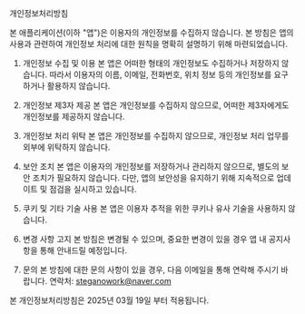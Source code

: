 개인정보처리방침

본 애플리케이션(이하 "앱")은 이용자의 개인정보를 수집하지 않습니다. 본 방침은 앱의 사용과 관련하여 개인정보 처리에 대한 원칙을 명확히 설명하기 위해 마련되었습니다.

1. 개인정보 수집 및 이용
본 앱은 어떠한 형태의 개인정보도 수집하거나 저장하지 않습니다. 따라서 이용자의 이름, 이메일, 전화번호, 위치 정보 등의 개인정보를 요구하거나 활용하지 않습니다.

2. 개인정보 제3자 제공
본 앱은 개인정보를 수집하지 않으므로, 어떠한 제3자에게도 개인정보를 제공하지 않습니다.

3. 개인정보 처리 위탁
본 앱은 개인정보를 수집하지 않으므로, 개인정보 처리 업무를 외부에 위탁하지 않습니다.

4. 보안 조치
본 앱은 이용자의 개인정보를 저장하거나 관리하지 않으므로, 별도의 보안 조치가 필요하지 않습니다. 다만, 앱의 보안성을 유지하기 위해 지속적으로 업데이트 및 점검을 실시하고 있습니다.

5. 쿠키 및 기타 기술 사용
본 앱은 이용자 추적을 위한 쿠키나 유사 기술을 사용하지 않습니다.

6. 변경 사항 고지
본 방침은 변경될 수 있으며, 중요한 변경이 있을 경우 앱 내 공지사항을 통해 안내드릴 예정입니다.

7. 문의
본 방침에 대한 문의 사항이 있을 경우, 다음 이메일을 통해 연락해 주시기 바랍니다.
연락처: steganowork@naver.com

본 개인정보처리방침은 2025년 03월 19일 부터 적용됩니다.

